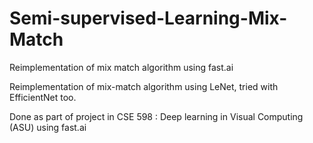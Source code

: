 # Semi-supervised-Learning-Mix-Match
Reimplementation of mix match algorithm using fast.ai

Reimplementation of mix-match algorithm using LeNet, tried with EfficientNet too.

Done as part of project in CSE 598 : Deep learning in Visual Computing (ASU) using fast.ai
